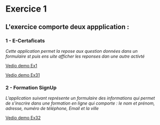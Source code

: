 # Exercice 1 
## L'exercice comporte deux appplication :
### 1 - **E-Certaficats**
_Cette application permet la repose aux question données dans un formulaire st puis ens uite afficher les reponses dan une autre activté_

[Vedio demo Ex1](https://github.com/user-attachments/assets/3fd33e1d-b20a-4d5f-931c-dc127acad4eb)

[Vedio demo Ex31](https://github.com/user-attachments/assets/972deb70-eb71-40ef-b1dc-fe33d929a387)

### 2 - **Formation SignUp**
_L’application suivant représente un formulaire des informations qui permet de s’inscrire dans une formation en ligne qui comporte : le nom et prénom, adresse, numéro de téléphone, Email et la ville_

[Vedio demo Ex32](https://github.com/user-attachments/assets/295891a9-6846-41d2-ab4e-133b5e34ea79)






